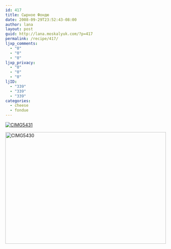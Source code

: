 ```yaml
---
id: 417
title: Сырное Фондю
date: 2008-09-29T23:52:43-08:00
author: lana
layout: post
guid: http://lana.moskalyuk.com/?p=417
permalink: /recipe/417/
ljxp_comments:
  - "0"
  - "0"
  - "0"
ljxp_privacy:
  - "0"
  - "0"
  - "0"
ljID:
  - "339"
  - "339"
  - "339"
categories:
  - cheese
  - fondue
---
```

<a class="flickr-image" title="CIMG5431" rel="flickr-mgr" href="http://www.flickr.com/photos/67405678@N00/2898905480/"><img class="flickr-large" longdesc="http://farm4.static.flickr.com/3149/2898905480_123850c70d_o.jpg" src="http://farm4.static.flickr.com/3149/2898905480_0697cbfaf0.jpg" alt="CIMG5431" /></a>

<a class="flickr-image" title="CIMG5430" rel="flickr-mgr" href="http://www.flickr.com/photos/67405678@N00/2898903516/"><img loading="lazy" class="flickr-large" longdesc="http://farm4.static.flickr.com/3263/2898903516_7fa12c5a6a_o.jpg" src="http://farm4.static.flickr.com/3263/2898903516_257621ff30.jpg" alt="CIMG5430" width="500" height="348" /></a>